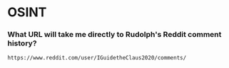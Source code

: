# OSINT

### What URL will take me directly to Rudolph's Reddit comment history?

`https://www.reddit.com/user/IGuidetheClaus2020/comments/`

### 